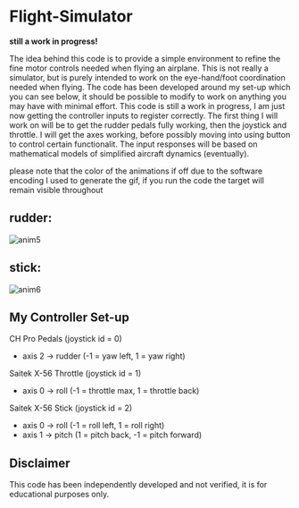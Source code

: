 # Flight-Simulator

**still a work in progress!**

The idea behind this code is to provide a simple environment to refine the fine motor controls needed when flying an airplane.
This is not really a simulator, but is purely intended to work on the eye-hand/foot coordination needed when flying.
The code has been developed around my set-up which you can see below, it should be possible to modify to work on anything you may have with minimal effort.
This code is still a work in progress, I am just now getting the controller inputs to register correctly. 
The first thing I will work on will be to get the rudder pedals fully working, then the joystick and throttle.
I will get the axes working, before possibly moving into using button to control certain functionalit.
The input responses will be based on mathematical models of simplified aircraft dynamics (eventually). 

please note that the color of the animations if off due to the software encoding I used to generate the gif, if you run the code the target will remain visible throughout
## rudder:
![anim5](https://user-images.githubusercontent.com/79390007/129777967-38238cc0-d2dc-486b-ba6f-25fff751ab15.gif)

## stick:
![anim6](https://user-images.githubusercontent.com/79390007/129778003-1d5a94b2-56a1-4486-95be-4828a97fad35.gif)



## My Controller Set-up
CH Pro Pedals (joystick id = 0)
- axis 2 -> rudder (-1 = yaw left, 1 = yaw right)

Saitek X-56 Throttle (joystick id = 1)
- axis 0 -> roll (-1 = throttle max, 1 = throttle back)

Saitek X-56 Stick (joystick id = 2)
- axis 0 -> roll (-1 = roll left, 1 = roll right)
- axis 1 -> pitch (1 = pitch back, -1 = pitch forward)

## Disclaimer
This code has been independently developed and not verified, it is for educational purposes only. 
